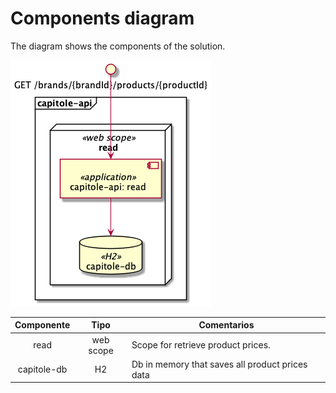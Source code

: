 # Components diagram

The diagram shows the components of the solution.

![Components Diagram](assets/components_diagram.png)

| Componente | Tipo | Comentarios |
| :---: | :---: | --- |
| read | web scope | Scope for retrieve product prices.   |
| capitole-db | H2 | Db in memory that saves all product prices data |